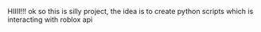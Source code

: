 HIIII!!!
ok so this is silly project, the idea is to create python scripts which is interacting with roblox api
